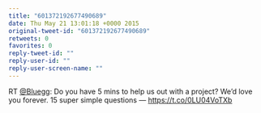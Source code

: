 ```yaml
---
title: "601372192677490689"
date: Thu May 21 13:01:18 +0000 2015
original-tweet-id: "601372192677490689"
retweets: 0
favorites: 0
reply-tweet-id: ""
reply-user-id: ""
reply-user-screen-name: ""
---
```

RT <a href="https://twitter.com/Bluegg">@Bluegg</a>: Do you have 5 mins to help us out with a project? We’d love you forever. 15 super simple questions — <a href="https://t.co/0LU04VoTXb">https://t.co/0LU04VoTXb</a>
